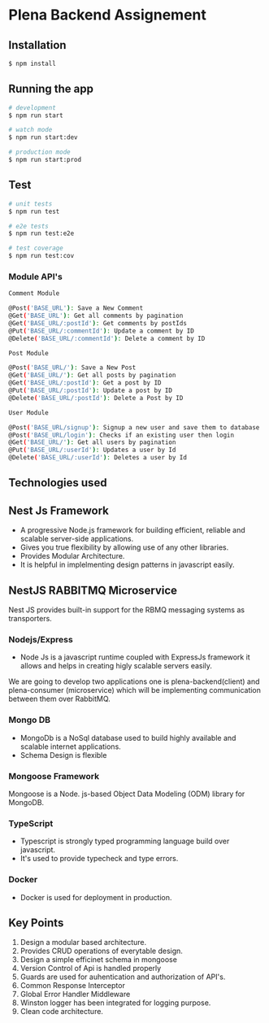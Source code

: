 # Plena Backend Assignement

## Installation

```bash
$ npm install
```

## Running the app

```bash
# development
$ npm run start

# watch mode
$ npm run start:dev

# production mode
$ npm run start:prod
```

## Test

```bash
# unit tests
$ npm run test

# e2e tests
$ npm run test:e2e

# test coverage
$ npm run test:cov
```

### Module API's

```bash
Comment Module

@Post('BASE_URL'): Save a New Comment
@Get('BASE_URL'): Get all comments by pagination
@Get('BASE_URL/:postId'): Get comments by postIds
@Put('BASE_URL/:commentId'): Update a comment by ID
@Delete('BASE_URL/:commentId'): Delete a comment by ID
```

```bash
Post Module

@Post('BASE_URL/'): Save a New Post
@Get('BASE_URL/'): Get all posts by pagination
@Get('BASE_URL/:postId'): Get a post by ID
@Put('BASE_URL/:postId'): Update a post by ID
@Delete('BASE_URL/:postId'): Delete a Post by ID
```

```bash
User Module

@Post('BASE_URL/signup'): Signup a new user and save them to database
@Post('BASE_URL/login'): Checks if an existing user then login
@Get('BASE_URL/'): Get all users by pagination
@Put('BASE_URL/:userId'): Updates a user by Id
@Delete('BASE_URL/:userId'): Deletes a user by Id

```

## Technologies used

## Nest Js Framework

- A progressive Node.js framework for building efficient, reliable and scalable server-side applications.
- Gives you true flexibility by allowing use of any other libraries.
- Provides Modular Architecture.
- It is helpful in implelmenting design patterns in javascript easily.

## NestJS RABBITMQ Microservice

Nest JS provides built-in support for the RBMQ messaging systems as transporters.

### Nodejs/Express

- Node Js is a javascript runtime coupled with ExpressJs framework it allows and helps in creating higly scalable servers easily.

We are going to develop two applications one is plena-backend(client) and plena-consumer (microservice) which will be implementing communication between them over RabbitMQ.

### Mongo DB

- MongoDb is a NoSql database used to build highly available and scalable internet applications.
- Schema Design is flexible

### Mongoose Framework

Mongoose is a Node. js-based Object Data Modeling (ODM) library for MongoDB.

### TypeScript

- Typescript is strongly typed programming language build over javascript.
- It's used to provide typecheck and type errors.

### Docker

- Docker is used for deployment in production.

## Key Points

1. Design a modular based architecture.
2. Provides CRUD operations of everytable design.
3. Design a simple efficinet schema in mongoose
4. Version Control of Api is handled properly
5. Guards are used for auhentication and authorization of API's.
6. Common Response Interceptor
7. Global Error Handler Middleware
8. Winston logger has been integrated for logging purpose.
9. Clean code architecture.
